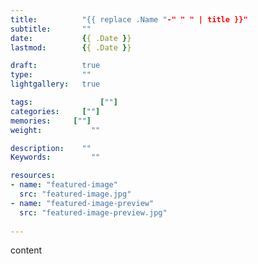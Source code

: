 ```yaml
---
title: 			"{{ replace .Name "-" " " | title }}"
subtitle:		""
date: 			{{ .Date }}
lastmod: 		{{ .Date }}

draft: 			true
type:			""
lightgallery: 	true

tags:			    [""]
categories:		[""]
memories:     [""]
weight:			  ""

description:	""
Keywords:		  ""

resources:
- name: "featured-image"
  src: "featured-image.jpg"
- name: "featured-image-preview"
  src: "featured-image-preview.jpg"
  
---
```


<!--more-->

content
